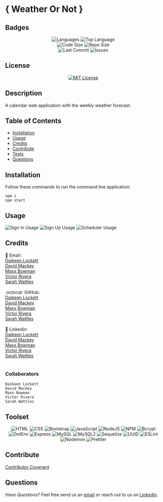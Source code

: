 # { Weather Or Not }

## Badges

<p align="center">
<img src="https://img.shields.io/github/languages/count/maxxAbow/weatherOrNot?color=FF9AA2&style=for-the-badge" alt="Languages" />
<img src="https://img.shields.io/github/languages/top/maxxAbow/weatherOrNot?color=FFB7B2&style=for-the-badge" alt="Top Language" /><br>
<img src="https://img.shields.io/github/languages/code-size/maxxAbow/weatherOrNot?color=FFDAC1&style=for-the-badge" alt="Code Size" />
<img src="https://img.shields.io/github/repo-size/maxxAbow/weatherOrNot?color=E2F0CB&style=for-the-badge" alt="Repo Size" /><br>
<img src="https://img.shields.io/github/last-commit/maxxAbow/weatherOrNot?color=B5EAD7&style=for-the-badge" alt="Last Commit" />
<img src="https://img.shields.io/github/issues/maxxAbow/weatherOrNot?color=C7CEEA&style=for-the-badge" alt="Issues" />
</p>

## License
<p align = "center">
  <a href="https://opensource.org/licenses/MIT"><img src="https://img.shields.io/badge/License-MIT-A31F34?style=for-the-badge" alt="MIT License"/></a>
</p>

## Description
A calendar web application with the weekly weather forecast.

## Table of Contents

- [Installation](#installation)
- [Usage](#usage)
- [Credits](#credits)
- [Contribute](#contribute)
- [Tests](#tests)
- [Questions](#questions)

## Installation
Follow these commands to run the command line application:  

    npm i
    npm start

## Usage

  ![Sign In Usage](../public/images/screenshots/signin.png)
  ![Sign Up Usage](../public/images/screenshots/signup.png)
  ![Scheduler Usage](../public/images/screenshots/scheduler.png)

## Credits

:email: Email:<br>
[Daikeen Lockett](mailto:daikeen_lockett@yahoo.com)<br>
[David Mackey](mailto:davidmackey92@gmail.com)<br>
[Maxx Bowman](mailto:mbowman@welland.com)<br>
[Victor Rivera](mailto:veektur@hotmail.com)<br>
[Sarah Wattles](mailto:swattles@swattles.onmicrosoft.com)<br>
<br>
:octocat: GitHub:<br>
[Daikeen Lockett](https://github.com/dlockett133/)<br>
[David Mackey](https://github.com/davidmichaelmackey/)<br>
[Maxx Bowman](https://github.com/maxxAbow/)<br>
[Victor Rivera](https://github.com/veektur123/)<br>
[Sarah Wattles](https://github.com/Swattles/)<br>
<br>
:briefcase: Linkedin:<br>
[Daikeen Lockett](https://linkedin.com/in/daikeen-lockett/)<br>
[David Mackey](https://linkedin.com/in/davidmichaelmackey/)<br>
[Maxx Bowman](https://linkedin.com/in/maxx-abigail-bowman-85b537193/)<br>
[Victor Rivera](https://linkedin.com/in/.../)<br>
[Sarah Wattles](https://www.linkedin.com/in/smwattles/)<br>
<br>

### Collaborators

    Daikeen Lockett
    David Mackey
    Maxx Bowman
    Victor Rivera
    Sarah Wattles

## Toolset

<p align="center"><img src="https://img.shields.io/badge/-HTML-grey?style=for-the-badge"  alt="HTML" />
      <img src="https://img.shields.io/badge/-CSS-grey?style=for-the-badge"  alt="CSS" />
      <img src="https://img.shields.io/badge/-Bootstrap-grey?style=for-the-badge"  alt="Bootstrap" />
      <img src="https://img.shields.io/badge/-JavaScript-grey?style=for-the-badge"  alt="JavaScript" />
      <img src="https://img.shields.io/badge/-NodeJS-grey?style=for-the-badge"  alt="NodeJS" />
      <img src="https://img.shields.io/badge/-NPM-grey?style=for-the-badge"  alt="NPM" />
      <img src="https://img.shields.io/badge/-Bcrypt-grey?style=for-the-badge"  alt="Bcrypt" />
      <img src="https://img.shields.io/badge/-DotEnv-grey?style=for-the-badge"  alt="DotEnv" />
      <img src="https://img.shields.io/badge/-Express-grey?style=for-the-badge"  alt="Express" />
      <img src="https://img.shields.io/badge/-MySQL-grey?style=for-the-badge"  alt="MySQL" />
      <img src="https://img.shields.io/badge/-MySQL2-grey?style=for-the-badge"  alt="MySQL2" />
      <img src="https://img.shields.io/badge/-Sequelize-grey?style=for-the-badge"  alt="Sequelize" />
      <img src="https://img.shields.io/badge/-UUID-grey?style=for-the-badge"  alt="UUID" />
      <img src="https://img.shields.io/badge/-ESLint-grey?style=for-the-badge"  alt="ESLint" />
      <img src="https://img.shields.io/badge/-Nodemon-grey?style=for-the-badge"  alt="Nodemon" />
      <img src="https://img.shields.io/badge/-Prettier-grey?style=for-the-badge"  alt="Prettier" />
      
</p>

## Contribute

[Contributor Covenant](https://www.contributor-covenant.org/)

## Questions

*Have Questions?* Feel free send us an [email](mailto:mbowman@welland.com) or reach out to us on [Linkedin](https://www.linkedin.com/in/maxx-abigail-bowman-85b537193/).

